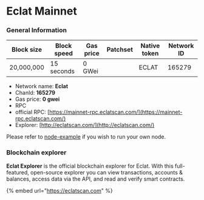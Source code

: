 # Eclat Mainnet

### General Information

| Block size | Block speed | Gas price | Patchset | Native token | Network ID |
| ---------- | ----------- | --------- | -------- | ------------ | ---------- |
| 20,000,000 | 15 seconds  | 0 GWei    |          | ECLAT        |      165279|

* Network name: **Eclat**
* ChanId: **165279**
* Gas price: **0 gwei**
* RPC
* official RPC: [https://mainnet-rpc.eclatscan.com/](https://mainnet-rpc.eclatscan.com/)​
* Explorer: [http://eclatscan.com/](http://eclatscan.com/)​

Please refer to [node-example](https://github.com/ECLATWORLD/CoinNetwork/tree/master/node-example) if you wish to run your own node.

### Blockchain explorer

**Eclat Explorer** is the official blockchain explorer for Eclat. With this full-featured, open-source explorer you can view transactions, accounts & balances, access data via the API, and read and verify smart contracts.

{% embed url="https://eclatscan.com" %}

###
